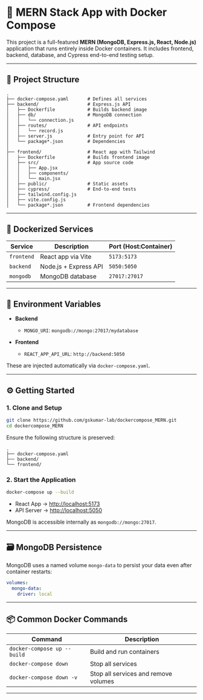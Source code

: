 # 🚀 MERN Stack App with Docker Compose

This project is a full-featured **MERN (MongoDB, Express.js, React, Node.js)** application that runs entirely inside Docker containers. It includes frontend, backend, database, and Cypress end-to-end testing setup.

---

## 📁 Project Structure

```
.
├── docker-compose.yaml       # Defines all services
├── backend/                  # Express.js API
│   ├── Dockerfile            # Builds backend image
│   ├── db/                   # MongoDB connection
│   │   └── connection.js
│   ├── routes/               # API endpoints
│   │   └── record.js
│   ├── server.js             # Entry point for API
│   └── package*.json         # Dependencies
│
├── frontend/                 # React app with Tailwind
│   ├── Dockerfile            # Builds frontend image
│   ├── src/                  # App source code
│   │   ├── App.jsx
│   │   ├── components/
│   │   └── main.jsx
│   ├── public/               # Static assets
│   ├── cypress/              # End-to-end tests
│   ├── tailwind.config.js
│   ├── vite.config.js
│   └── package*.json         # Frontend dependencies

```

---

## 🐳 Dockerized Services

| Service    | Description           | Port (Host\:Container) |
| ---------- | --------------------- | ---------------------- |
| `frontend` | React app via Vite    | `5173:5173`            |
| `backend`  | Node.js + Express API | `5050:5050`            |
| `mongodb`  | MongoDB database      | `27017:27017`          |

---

## 🔧 Environment Variables

* **Backend**

  * `MONGO_URI`: `mongodb://mongo:27017/mydatabase`
* **Frontend**

  * `REACT_APP_API_URL`: `http://backend:5050`

These are injected automatically via `docker-compose.yaml`.

---

## ⚙️ Getting Started

### 1. Clone and Setup

```bash
git clone https://github.com/gskumar-lab/dockercompose_MERN.git
cd dockercompose_MERN
```

Ensure the following structure is preserved:

```
.
├── docker-compose.yaml
├── backend/
└── frontend/
```

### 2. Start the Application

```bash
docker-compose up --build
```

* React App → [http://localhost:5173](http://localhost:5173)
* API Server → [http://localhost:5050](http://localhost:5050)

MongoDB is accessible internally as `mongodb://mongo:27017`.

---

## 🗃️ MongoDB Persistence

MongoDB uses a named volume `mongo-data` to persist your data even after container restarts:

```yaml
volumes:
  mongo-data:
    driver: local
```

---

## 📦 Common Docker Commands

| Command                     | Description                          |
| --------------------------- | ------------------------------------ |
| `docker-compose up --build` | Build and run containers             |
| `docker-compose down`       | Stop all services                    |
| `docker-compose down -v`    | Stop all services and remove volumes |

---
